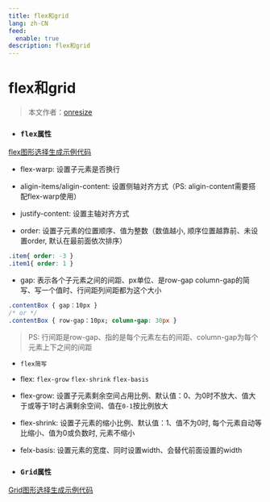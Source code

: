 ```yaml
---
title: flex和grid
lang: zh-CN
feed:
  enable: true
description: flex和grid
---
```


# flex和grid

> 本文作者：[onresize](https://github.com/onresize)

- ### `flex属性`
[flex图形选择生成示例代码](https://loading.io/flexbox)
- flex-warp: 设置子元素是否换行
- aligin-items/aligin-content: 设置侧轴对齐方式（PS: aligin-content需要搭配flex-warp使用）
- justify-content: 设置主轴对齐方式

- order: 设置子元素的位置顺序、值为整数（数值越小, 顺序位置越靠前、未设置order, 默认在最前面依次排序）
```css
.item{ order: -3 } 
.item1{ order: 1 }
```

- gap: 表示各个子元素之间的间距、px单位、是row-gap column-gap的简写、写一个值时、行间距列间距都为这个大小
```css
.contentBox { gap：10px } 
/* or */
.contentBox { row-gap：10px; column-gap: 30px }
 ```
> PS: 行间距是row-gap、指的是每个元素左右的间距、column-gap为每个元素上下之间的间距

- `flex简写`
- flex: `flex-grow` `flex-shrink` `flex-basis`
- flex-grow: 设置子元素剩余空间占用比例、默认值：0、为0时不放大、值大于或等于1时占满剩余空间、值在`0-1`按比例放大
- flex-shrink: 设置子元素的缩小比例、默认值：1、值不为0时, 每个元素自动等比缩小、值为0或负数时, 元素不缩小
- felx-basis: 设置元素的宽度、同时设置width、会替代前面设置的width

- ### `Grid属性`
[Grid图形选择生成示例代码](https://tools.itsse.cn/cssgridgenerator/)